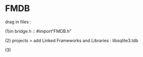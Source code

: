 # FMDB

drag in files :

\(1\)in bridge.h ::  \#import“FMDB.h”

\(2\) projects &gt; add Linked Frameworks and Libraries : libsqlite3.tdb

\(3\)

